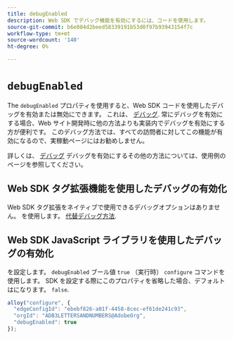 ```yaml
---
title: debugEnabled
description: Web SDK でデバッグ機能を有効にするには、コードを使用します。
source-git-commit: b6e084d2beed58339191b53d0f97b93943154f7c
workflow-type: tm+mt
source-wordcount: '140'
ht-degree: 0%

---
```


# `debugEnabled`

The `debugEnabled` プロパティを使用すると、Web SDK コードを使用したデバッグを有効または無効にできます。 これは、 [デバッグ](../../use-cases/debugging.md). 常にデバッグを有効にする場合、Web サイト開発時に他の方法よりも実装内でデバッグを有効にする方が便利です。 このデバッグ方法では、すべての訪問者に対してこの機能が有効になるので、実稼動ページにはお勧めしません。

詳しくは、 [デバッグ](../../use-cases/debugging.md) デバッグを有効にするその他の方法については、使用例のページを参照してください。

## Web SDK タグ拡張機能を使用したデバッグの有効化

Web SDK タグ拡張をネイティブで使用できるデバッグオプションはありません。 を使用します。 [代替デバッグ方法](../../use-cases/debugging.md).

## Web SDK JavaScript ライブラリを使用したデバッグの有効化

を設定します。 `debugEnabled` ブール値 `true` （実行時） `configure` コマンドを使用します。 SDK を設定する際にこのプロパティを省略した場合、デフォルトはになります。 `false`.

```js
alloy("configure", {
  "edgeConfigId": "ebebf826-a01f-4458-8cec-ef61de241c93",
  "orgId": "ADB3LETTERSANDNUMBERS@AdobeOrg",
  "debugEnabled": true
});
```
